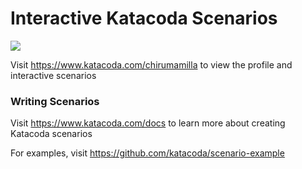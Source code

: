 # Interactive Katacoda Scenarios

[![](http://shields.katacoda.com/katacoda/chirumamilla/count.svg)](https://www.katacoda.com/chirumamilla "Get your profile on Katacoda.com")

Visit https://www.katacoda.com/chirumamilla to view the profile and interactive scenarios

### Writing Scenarios
Visit https://www.katacoda.com/docs to learn more about creating Katacoda scenarios

For examples, visit https://github.com/katacoda/scenario-example
